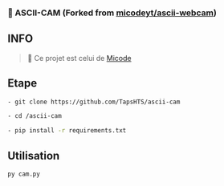 ### 🎥 ASCII-CAM (Forked from [micodeyt/ascii-webcam](https://github.com/micodeyt/ascii-webcam))

## INFO

> 📍 Ce projet est celui de [Micode](https://youtu.be/DBnStqiLB-Q)

## Etape

```sh
- git clone https://github.com/TapsHTS/ascii-cam

- cd /ascii-cam

- pip install -r requirements.txt
```

## Utilisation

```sh
py cam.py
```
